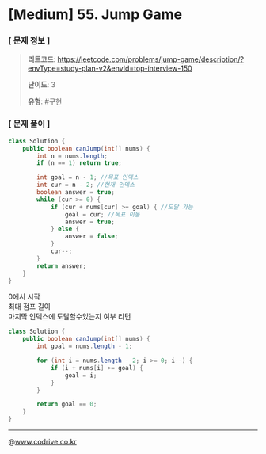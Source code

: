 # [Medium]  55. Jump Game

### [ 문제 정보 ]
> **리트코드**: https://leetcode.com/problems/jump-game/description/?envType=study-plan-v2&envId=top-interview-150
> 
> **난이도**: 3
>
> **유형**: #구현


### [ 문제 풀이 ]
```Java
class Solution {
    public boolean canJump(int[] nums) {
        int n = nums.length;
        if (n == 1) return true;

        int goal = n - 1; //목표 인덱스
        int cur = n - 2; //현재 인덱스
        boolean answer = true;
        while (cur >= 0) {
            if (cur + nums[cur] >= goal) { //도달 가능
                goal = cur; //목표 이동
                answer = true;
            } else {
                answer = false;
            }
            cur--;
        }
        return answer;
    }
}
```
0에서 시작<br>최대 점프 길이<br>마지막 인덱스에 도달할수있는지 여부 리턴<br>
```Java
class Solution {
    public boolean canJump(int[] nums) {
        int goal = nums.length - 1;

        for (int i = nums.length - 2; i >= 0; i--) {
            if (i + nums[i] >= goal) {
                goal = i;
            }
        }

        return goal == 0;        
    }
}
```


---
@www.codrive.co.kr